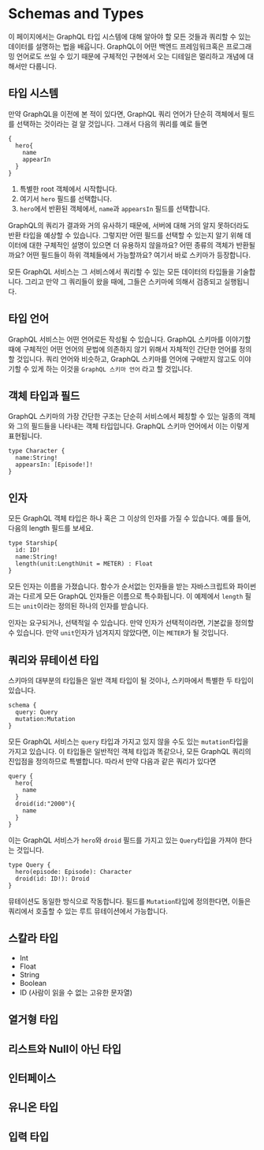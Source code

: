 # Schemas and Types

이 페이지에서는 GraphQL 타입 시스템에 대해 알아야 할 모든 것들과 쿼리할 수 있는 데이터를 설명하는 법을 배웁니다.
GraphQL이 어떤 백엔드 프레임워크혹은 프로그래밍 언어로도 쓰일 수 있기 때문에 구체적인 구현에서 오는 디테일은 멀리하고 개념에 대해서만 다룹니다.

## 타입 시스템

만약 GraphQL을 이전에 본 적이 있다면, GraphQL 쿼리 언어가 단순히 객체에서 필드를 선택하는 것이라는 걸 알 것입니다.
그래서 다음의 쿼리를 예로 들면

```gql
{
  hero{
    name
    appearIn
  }
}
```

1. 특별한 root 객체에서 시작합니다.
2. 여기서 `hero` 필드를 선택합니다.
3. `hero`에서 반환된 객체에서, `name`과 `appearsIn` 필드를 선택합니다.

GraphQL의 쿼리가 결과와 거의 유사하기 때문에, 서버에 대해 거의 알지 못하더라도 반환 타입을 예상할 수 있습니다.
그렇지만 어떤 필드를 선택할 수 있는지 알기 위해 데이터에 대한 구체적인 설명이 있으면 더 유용하지 않을까요?
어떤 종류의 객체가 반환될까요? 어떤 필드들이 하위 객체들에서 가능할까요?
여기서 바로 스키마가 등장합니다.

모든 GraphQL 서비스는 그 서비스에서 쿼리할 수 있는 모든 데이터의 타입들을 기술합니다.
그리고 만약 그 쿼리들이 왔을 때에, 그들은 스키마에 의해서 검증되고 실행됩니다.

## 타입 언어

GraphQL 서비스는 어떤 언어로든 작성될 수 있습니다. GraphQL 스키마를 이야기할 때에 구체적인 어떤 언어의 문법에 의존하지 않기 위해서 자체적인 간단한 언어를 정의할 것입니다.
쿼리 언어와 비슷하고, GraphQL 스키마를 언어에 구애받지 않고도 이야기할 수 있게 하는 이것을 `GraphQL 스키마 언어` 라고 할 것입니다.

## 객체 타입과 필드

GraphQL 스키마의 가장 간단한 구조는 단순히 서비스에서 페칭할 수 있는 일종의 객체와 그의 필드들을 나타내는 객체 타입입니다.
GraphQL 스키마 언어에서 이는 이렇게 표현됩니다.

```gql
type Character { 
  name:String!
  appearsIn: [Episode!]!
}
```

## 인자

모든 GraphQL 객체 타입은 하나 혹은 그 이상의 인자를 가질 수 있습니다.
예를 들어, 다음의 length 필드를 보세요.

```gql
type Starship{
  id: ID!
  name:String!
  length(unit:LengthUnit = METER) : Float
}
```
모든 인자는 이름을 가졌습니다.
함수가 순서없는 인자들을 받는 자바스크립트와 파이썬과는 다르게 모든 GraphQL 인자들은 이름으로 특수화됩니다.
이 예제에서  `length` 필드는 `unit`이라는 정의된 하나의 인자를 받습니다.

인자는 요구되거나, 선택적일 수 있습니다.
만약 인자가 선택적이라면, 기본값을 정의할 수 있습니다.
만약 `unit`인자가 넘겨지지 않았다면, 이는 `METER`가 될 것입니다.

## 쿼리와 뮤테이션 타입

스키마의 대부분의 타입들은 일반 객체 타입이 될 것이나, 스키마에서 특별한 두 타입이 있습니다.

```gql
schema {
  query: Query
  mutation:Mutation
}

```
모든 GraphQL 서비스는 `query` 타입과 가지고 있지 않을 수도 있는 `mutation`타입을 가지고 있습니다.
이 타입들은 일반적인 객체 타입과 똑같으나, 모든 GraphQL 쿼리의 진입점을 정의하므로 특별합니다.
따라서 만약 다음과 같은 쿼리가 있다면

```gql
query {
  hero{
    name
  }
  droid(id:"2000"){
    name
  }
}
```

이는 GraphQL 서비스가 `hero`와 `droid` 필드를 가지고 있는 `Query`타입을 가져야 한다는 것입니다.

```gql
type Query {
  hero(episode: Episode): Character
  droid(id: ID!): Droid
}
```

뮤테이션도 동일한 방식으로 작동합니다. 
필드를 `Mutation`타입에 정의한다면, 이들은 쿼리에서 호출할 수 있는 루트 뮤테이션에서 가능합니다.



## 스칼라 타입
 - Int
 - Float
 - String
 - Boolean
 - ID (사람이 읽을 수 없는 고유한 문자열)
## 열거형 타입
## 리스트와 Null이 아닌 타입
## 인터페이스
## 유니온 타입
## 입력 타입